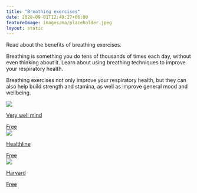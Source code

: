 ```yaml
---
title: "Breathing exercises"
date: 2020-09-01T12:49:27+06:00
featureImage: images/ma/placeholder.jpeg
layout: static
---
```


Read about the benefits of breathing exercises.

Breathing is something you do tens of thousands of times each day, without even thinking about it. Learn about using breathing techniques to improve your respiratory health.

Breathing exercises not only improve your respiratory health, but they can also help build strength and stamina, as well as improve general mood and wellbeing.

<a class="ma-link" href="https://www.verywellmind.com/the-benefits-of-deep-breathing-5208001"><div class="ma-card"><div class="ma-icon"><img src ="/images/icon-check.png"/></div><div class="ma-name"><p>Very well mind</p></div><div class="ma-paid-text"><span>Free</span></div></div></a><a class="ma-link" href="https://www.healthline.com/health/how-to-increase-lung-capacity"><div class="ma-card"><div class="ma-icon"><img src ="/images/icon-check.png"/></div><div class="ma-name"><p>Healthline</p></div><div class="ma-paid-text"><span>Free</span></div></div></a><a class="ma-link" href="https://www.health.harvard.edu/staying-healthy/breathing-your-way-to-better-health"><div class="ma-card"><div class="ma-icon"><img src ="/images/icon-check.png"/></div><div class="ma-name"><p>Harvard</p></div><div class="ma-paid-text"><span>Free</span></div></div></a>  

<br/><br/>






